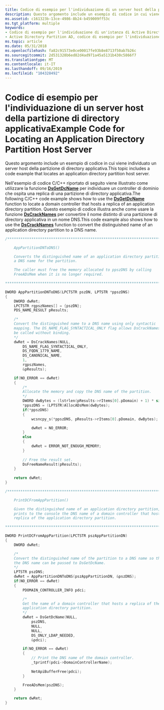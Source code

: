 ```yaml
---
title: Codice di esempio per l'individuazione di un server host della partizione di directory applicativa
description: Questo argomento include un esempio di codice in cui viene individuato un server host della partizione di directory applicativa.
ms.assetid: c161323b-13ce-4986-8b24-b459009ff53c
ms.tgt_platform: multiple
keywords:
- Codice di esempio per l'individuazione di un'istanza di Active Directory Partition server host
- Active Directory Partition AD, codice di esempio per l'individuazione di un server host della partizione di directory applicativa
ms.topic: article
ms.date: 05/31/2018
ms.openlocfilehash: fa82c91573e0ce00017fe93b8e8713f50ab7b26c
ms.sourcegitcommit: 2d531328b6ed82d4ad971a45a5131b430c5866f7
ms.translationtype: MT
ms.contentlocale: it-IT
ms.lasthandoff: 09/16/2019
ms.locfileid: "104328492"
---
```

# <a name="example-code-for-locating-an-application-directory-partition-host-server"></a><span data-ttu-id="ce042-105">Codice di esempio per l'individuazione di un server host della partizione di directory applicativa</span><span class="sxs-lookup"><span data-stu-id="ce042-105">Example Code for Locating an Application Directory Partition Host Server</span></span>

<span data-ttu-id="ce042-106">Questo argomento include un esempio di codice in cui viene individuato un server host della partizione di directory applicativa.</span><span class="sxs-lookup"><span data-stu-id="ce042-106">This topic includes a code example that locates an application directory partition host server.</span></span>

<span data-ttu-id="ce042-107">Nell'esempio di codice C/C++ riportato di seguito viene illustrato come utilizzare la funzione [**DsGetDcName**](/windows/desktop/api/DsGetDC/nf-dsgetdc-dsgetdcnamea) per individuare un controller di dominio che ospita una replica di una partizione di directory applicativa.</span><span class="sxs-lookup"><span data-stu-id="ce042-107">The following C/C++ code example shows how to use the [**DsGetDcName**](/windows/desktop/api/DsGetDC/nf-dsgetdc-dsgetdcnamea) function to locate a domain controller that hosts a replica of an application directory partition.</span></span> <span data-ttu-id="ce042-108">Questo esempio di codice illustra anche come usare la funzione [**DsCrackNames**](/windows/desktop/api/Ntdsapi/nf-ntdsapi-dscracknamesa) per convertire il nome distinto di una partizione di directory applicativa in un nome DNS.</span><span class="sxs-lookup"><span data-stu-id="ce042-108">This code example also shows how to use the [**DsCrackNames**](/windows/desktop/api/Ntdsapi/nf-ntdsapi-dscracknamesa) function to convert the distinguished name of an application directory partition to a DNS name.</span></span>


```C++
/***************************************************************************

    AppPartitionDNToDNS()

    Converts the distinguished name of an application directory partition to 
    a DNS name for the partition.

    The caller must free the memory allocated to ppszDNS by calling 
    FreeADsMem when it is no longer required.

***************************************************************************/

DWORD AppPartitionDNToDNS(LPCTSTR pszDN, LPTSTR *ppszDNS)
{   
    DWORD dwRet;
    LPCTSTR rgpszNames[] = {pszDN};
    PDS_NAME_RESULT pResults;

    /*
    Convert the distinguished name to a DNS name using only syntactic 
    mapping. The DS_NAME_FLAG_SYNTACTICAL_ONLY flag allows DsCrackNames to 
    be called without binding.
    */
    dwRet = DsCrackNames(NULL, 
        DS_NAME_FLAG_SYNTACTICAL_ONLY,
        DS_FQDN_1779_NAME,
        DS_CANONICAL_NAME,
        1,
        rgpszNames,
        &pResults);

    if(NO_ERROR == dwRet)
    {
        /*
        Allocate the memory and copy the DNS name of the partition.
        */
        DWORD dwBytes = (lstrlen(pResults->rItems[0].pDomain) + 1) * sizeof(TCHAR);
        *ppszDNS = (LPTSTR)AllocADsMem(dwBytes);
        if(*ppszDNS)
        {
            wcsncpy_s(*ppszDNS, pResults->rItems[0].pDomain, dwBytes);

            dwRet = NO_ERROR;
        }
        else
        {
            dwRet = ERROR_NOT_ENOUGH_MEMORY;
        }
        
        // Free the result set.
        DsFreeNameResult(pResults);
    }
    
    return dwRet;
}

/***************************************************************************

    PrintDCFromAppPartition()

    Given the distinguished name of an application directory partition, 
    prints to the console the DNS name of a domain controller that hosts a 
    replica of the application directory partition.

***************************************************************************/

DWORD PrintDCFromAppPartition(LPCTSTR pszAppPartitionDN)
{
    DWORD dwRet;

    /*
    Convert the distinguished name of the partition to a DNS name so that 
    the DNS name can be passed to DsGetDcName.
    */
    LPTSTR pszDNS;
    dwRet = AppPartitionDNToDNS(pszAppPartitionDN, &pszDNS);
    if(NO_ERROR == dwRet)
    {
        PDOMAIN_CONTROLLER_INFO pdci;

        /*
        Get the name of a domain controller that hosts a replica of the 
        application directory partition.
        */
        dwRet = DsGetDcName(NULL, 
            pszDNS, 
            NULL, 
            NULL, 
            DS_ONLY_LDAP_NEEDED, 
            &pdci);

        if(NO_ERROR == dwRet)
        {
            // Print the DNS name of the domain controller.
            _tprintf(pdci->DomainControllerName);
            
            NetApiBufferFree(pdci);
        }

        FreeADsMem(pszDNS);
    }

    return dwRet;
}
```



 

 




